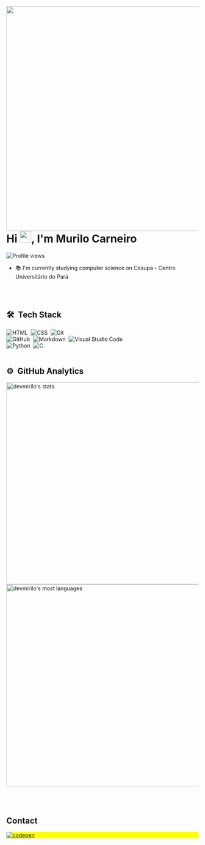 <img align="right" height="590em" src="https://gist.githubusercontent.com/devmirilo/e05a293dacfe4990d718e369ebbfa2f0/raw/85f95740713e2720139abad150c727f058860d11/githubcard.svg"/>
<h1 align="left">Hi <img src="https://raw.githubusercontent.com/kaueMarques/kaueMarques/master/hi.gif" height="30px">, I'm Murilo Carneiro</h1>
<p align="left"> <img src="https://komarev.com/ghpvc/?username=devmirilo&color=yellow" alt="Profile views" /> </p>

- 📚 I'm currently studying computer science on Cesupa - Centro Universitário do Pará


<br><br>

## 🛠 &nbsp;Tech Stack

![HTML](https://img.shields.io/badge/-HTML-05122A?style=flat&logo=HTML5)&nbsp;
![CSS](https://img.shields.io/badge/-CSS-05122A?style=flat&logo=CSS3&logoColor=1572B6)&nbsp;
![Git](https://img.shields.io/badge/-Git-05122A?style=flat&logo=git)&nbsp;  
![GitHub](https://img.shields.io/badge/-GitHub-05122A?style=flat&logo=github)&nbsp;
![Markdown](https://img.shields.io/badge/-Markdown-05122A?style=flat&logo=markdown)&nbsp;
![Visual Studio Code](https://img.shields.io/badge/-Visual%20Studio%20Code-05122A?style=flat&logo=visual-studio-code&logoColor=007ACC)&nbsp;  
![Python](https://img.shields.io/badge/-Python-05122A?style=flat&logo=python)&nbsp;
![C](https://img.shields.io/badge/-C-05122A?style=flat&logo=c)&nbsp;
<br><br>

## ⚙️ &nbsp;GitHub Analytics

<p align="left">
<img width="530em" src="https://github-readme-stats.vercel.app/api?username=devmirilo&show_icons=true&theme=vision-friendly-dark" alt="devmirilo's stats"/>
<img width="530em" src="https://github-readme-stats.vercel.app/api/top-langs/?username=devmirilo&layout=compact&theme=vision-friendly-dark" alt="devmirilo's most languages"/>
</p>

<br><br>

## Contact

<p align="left" style="background:yellow">
<a href="https://murilpcarneiro@gmail.com" target="_blank">
  <img align="center" src="https://img.shields.io/badge/-murilpcarneiro-05122A?style=flat&logo=gmail" alt="codepen"/>
</a>

